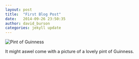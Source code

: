 ```yaml
---
layout: post
title:  "First Blog Post"
date:   2014-09-26 23:50:35
author: david_burson
categories: jekyll update
---
```


![Pint of Guinness](http://0.0.0.0:4000/img/Guinness.jpg)


It might aswel come with a picture of a lovely pint of Guinness.
